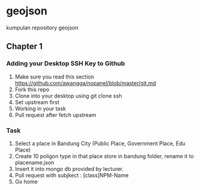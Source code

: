 # geojson
kumpulan repository geojson

## Chapter 1
### Adding your Desktop SSH Key to Github
1. Make sure you read this section https://github.com/awangga/nopanel/blob/master/git.md
2. Fork this repo
3. Clone into your desktop using git clone ssh
4. Set upstream first
5. Working in your task
6. Pull request after fetch upstream

### Task
1. Select a place in Bandung City (Public Place, Government Place, Edu Place)
2. Create 10 poligon type in that place store in bandung folder, rename it to placename.json
3. Insert it into mongo db provided by lecturer.
4. Pull request with subjkect : [class]NPM-Name
5. Go home
